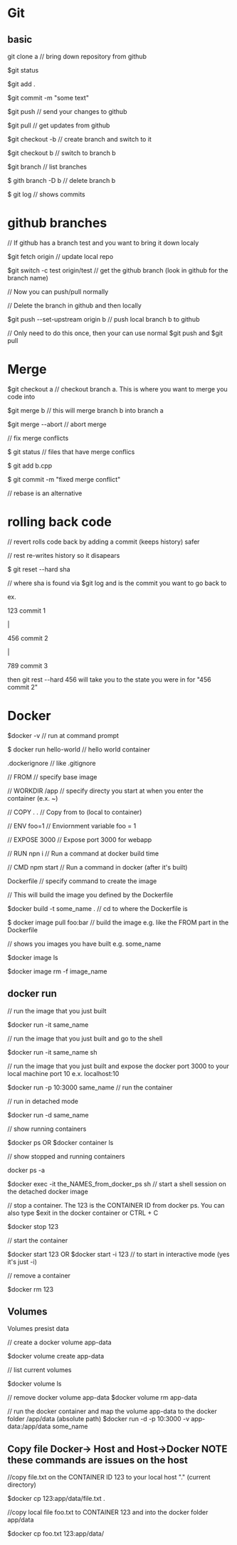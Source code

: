 # Git

## basic
git clone a // bring down repository from github

$git status

$git add .

$git commit -m "some text"

$git push // send your changes to github

$git pull // get updates from github

$git checkout -b // create branch and switch to it

$git checkout b // switch to branch b

$git branch // list branches

$ gith branch -D b // delete branch b

$ git log // shows commits

# github branches

// If github has a branch test and you want to bring it down localy

$git fetch origin // update local repo

$git switch -c test origin/test // get the github branch (look in github for the branch name)

// Now you can push/pull normally

// Delete the branch in github and then locally

$git push --set-upstream origin b // push local branch b to github

// Only need to do this once, then your can use normal $git push and $git pull

# Merge

$git checkout a // checkout branch a. This is where you want to merge you code into

$git merge b // this will merge branch b into branch a

$git merge --abort // abort merge

// fix merge conflicts

$ git status // files that have merge conflics

$ git add b.cpp

$ git commit -m "fixed merge conflict"

// rebase is an alternative

# rolling back code

// revert rolls code back by adding a commit (keeps history) safer

// rest re-writes history so it disapears

$ git reset --hard sha

// where sha is found via $git log and is the commit you want to go back to

ex.

123 commit 1

|

456 commit 2

|

789 commit 3

then git rest --hard 456 will take you to the state you were in for "456 commit 2"

# Docker

$docker -v // run at command prompt

$ docker run hello-world // hello world container

.dockerignore // like .gitignore

// FROM // specify base image

// WORKDIR /app // specify directy you start at when you enter the container (e.x. ~)

// COPY . . // Copy from to (local to container)

// ENV foo=1 // Enviornment variable foo = 1

// EXPOSE 3000 // Expose port 3000 for webapp

// RUN npn i // Run a command at docker build time

// CMD npm start // Run a command in docker (after it's built)

Dockerfile // specify command to create the image

// This will build the image you defined by the Dockerfile

$docker build -t some_name . // cd to where the Dockerfile is

$ docker image pull foo:bar // build the image e.g. like the FROM part in the Dockerfile

// shows you images you have built e.g. some_name

$docker image ls

$docker image rm -f image_name

## docker run
// run the image that you just built

$docker run -it same_name

// run the image that you just built and go to the shell

$docker run -it same_name sh

// run the image that you just built and expose the docker port 3000 to your local machine port 10 e.x. localhost:10

$docker run -p 10:3000 same_name // run the container

// run in detached mode

$docker run -d same_name

// show running containers

$docker ps OR $docker container ls

// show stopped and running containers

docker ps -a

$docker exec -it the_NAMES_from_docker_ps sh // start a shell session on the detached docker image

// stop a container. The 123 is the CONTAINER ID from docker ps. You can also type $exit in the docker container or CTRL + C

$docker stop 123

// start the container

$docker start 123 OR $docker start -i 123 // to start in interactive mode (yes it's just -i)

// remove a container

$docker rm 123

## Volumes
Volumes presist data

// create a docker volume app-data

$docker volume create app-data

// list current volumes

$docker volume ls

// remove docker volume app-data
$docker volume rm app-data

// run the docker container and map the volume app-data to the docker folder /app/data (absolute path)
$docker run -d -p 10:3000 -v app-data:/app/data some_name

## Copy file Docker-> Host and Host->Docker NOTE these commands are issues on the host

//copy file.txt on the CONTAINER ID 123 to your local host "." (current directory)

$docker cp 123:app/data/file.txt .

//copy local file foo.txt to CONTAINER 123 and into the docker folder app/data

$docker cp foo.txt 123:app/data/

